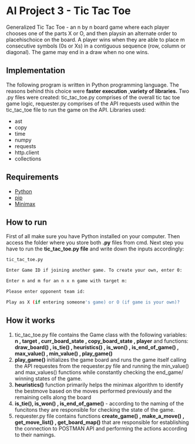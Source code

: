 # AI Project 3 - Tic Tac Toe
Generalized Tic Tac Toe - an n by n board game where each player chooses one of the parts X or O, and then playsin an alternate order to placehischoice on the board. A player wins when they are able to place m consecutive symbols (0s or Xs) in a contiguous sequence (row, column or diagonal). The game may end in a draw when no one wins. 

## Implementation
The following program is written in Python programming language. The reasons behind this choice were **faster execution** ,**variety of libraries.** Two .py files were created: tic_tac_toe.py comprises of the overall tic tac toe game logic, requester.py comprises of the API requests used within the tic_tac_toe file to run the game on the API.
Libraries used:

- ast
- copy
- time
- numpy
- requests
- http.client
- collections


## Requirements
- [Python](https://www.python.org/downloads/)
- [pip](https://pip.pypa.io/en/stable/installing/)
- [Minimax](https://en.wikipedia.org/wiki/Minimax)


## How to run
First of all make sure you have Python installed on your computer. Then access the folder where you store both **.py** files from cmd. Next step you have to run the **tic_tac_toe.py file** and write down the inputs accordingly:

```bash
tic_tac_toe.py

Enter Game ID if joining another game. To create your own, enter 0:

Enter n and m for an n x n game with target m:

Please enter opponent team id:

Play as X (if entering someone's game) or O (if game is your own)?
```
## How it works

1. tic_tac_toe.py file contains the Game class with the following variables: **n , target , curr_board_state , copy_board_state , player** and functions: **draw_board() , is_tie() , heuristics() , is_won() , is_end_of_game() , max_value() , min_value() , play_game()**
2. **play_game()** initializes the game board and runs the game itself calling the API requestes from the requester.py file and running the min_value() and max_values() functions while constantly checking the end_game/ winning states of the game.
3. **heuristics()** function primarily helps the minimax algorithm to identify the bestmove based on the moves performed previously and the remaining cells along the board
4. **is_tie(), is_won() , is_end_of_game()** - according to the naming of the funcitons they are responsible for checking the state of the game.
5. requester.py file contains functions **create_game() , make_a_move() , get_move_list() , get_board_map()** that are responsible for establishing the connection to POSTMAN API and performing the actions according to their namings. 
